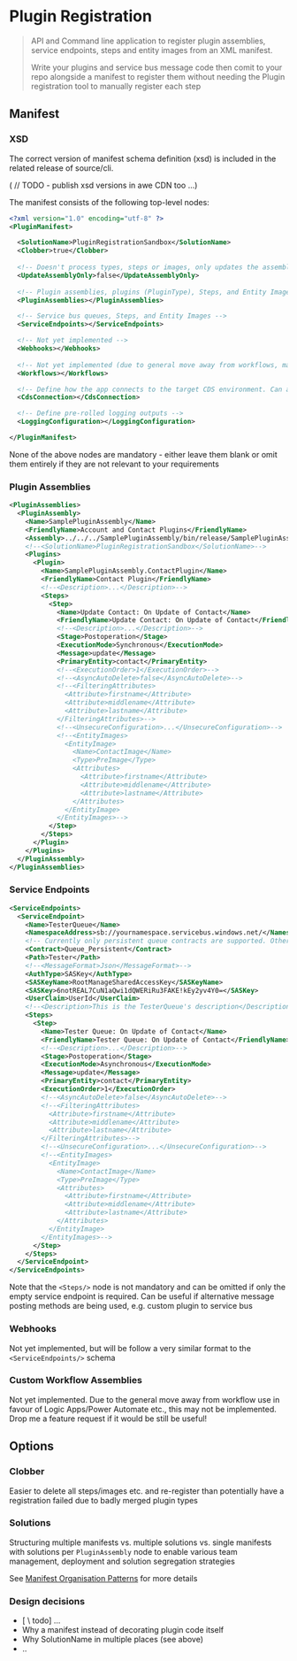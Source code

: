 # Plugin Registration

> API and Command line application to register plugin assemblies, service endpoints, steps and entity images from an XML manifest. 
> 
> Write your plugins and service bus message code then comit to your repo alongside a manifest to register them without needing the Plugin registration tool to manually register each step

## Manifest

### XSD 

The correct version of manifest schema definition (xsd) is included in the related release of source/cli. 

( // TODO - publish xsd versions in awe CDN too ...)

The manifest consists of the following top-level nodes:

```xml
<?xml version="1.0" encoding="utf-8" ?>
<PluginManifest>

  <SolutionName>PluginRegistrationSandbox</SolutionName>
  <Clobber>true</Clobber>
  
  <!-- Doesn't process types, steps or images, only updates the assembly code -->
  <UpdateAssemblyOnly>false</UpdateAssemblyOnly>
  
  <!-- Plugin assemblies, plugins (PluginType), Steps, and Entity Images -->
  <PluginAssemblies></PluginAssemblies>

  <!-- Service bus queues, Steps, and Entity Images -->
  <ServiceEndpoints></ServiceEndpoints>

  <!-- Not yet implemented -->
  <Webhooks></Webhooks>
  
  <!-- Not yet implemented (due to general move away from workflows, may never be implemented) -->
  <Workflows></Workflows>

  <!-- Define how the app connects to the target CDS environment. Can also be overriden in CLI actions -->
  <CdsConnection></CdsConnection>

  <!-- Define pre-rolled logging outputs -->
  <LoggingConfiguration></LoggingConfiguration>

</PluginManifest>
```

None of the above nodes are mandatory - either leave them blank or omit them entirely if they are not relevant to your requirements

### Plugin Assemblies

```xml
<PluginAssemblies>
  <PluginAssembly>
    <Name>SamplePluginAssembly</Name>
    <FriendlyName>Account and Contact Plugins</FriendlyName>
    <Assembly>../../../SamplePluginAssembly/bin/release/SamplePluginAssembly.dll</Assembly>
    <!--<SolutionName>PluginRegistrationSandbox</SolutionName>-->
    <Plugins>
      <Plugin>
        <Name>SamplePluginAssembly.ContactPlugin</Name>
        <FriendlyName>Contact Plugin</FriendlyName>
        <!--<Description>...</Description>-->
        <Steps>
          <Step>
            <Name>Update Contact: On Update of Contact</Name>
            <FriendlyName>Update Contact: On Update of Contact</FriendlyName>
            <!--<Description>...</Description>-->
            <Stage>Postoperation</Stage>
            <ExecutionMode>Synchronous</ExecutionMode>
            <Message>update</Message>
            <PrimaryEntity>contact</PrimaryEntity>
            <!--<ExecutionOrder>1</ExecutionOrder>-->
            <!--<AsyncAutoDelete>false</AsyncAutoDelete>-->
            <!--<FilteringAttributes>
              <Attribute>firstname</Attribute>
              <Attribute>middlename</Attribute>
              <Attribute>lastname</Attribute>
            </FilteringAttributes>-->
            <!--<UnsecureConfiguration>...</UnsecureConfiguration>-->
            <!--<EntityImages>
              <EntityImage>
                <Name>ContactImage</Name>
                <Type>PreImage</Type>
                <Attributes>
                  <Attribute>firstname</Attribute>
                  <Attribute>middlename</Attribute>
                  <Attribute>lastname</Attribute>
                </Attributes>
              </EntityImage>
            </EntityImages>-->
          </Step>
        </Steps>
      </Plugin>
    </Plugins>
  </PluginAssembly>
</PluginAssemblies>
```

### Service Endpoints

```xml
<ServiceEndpoints>
  <ServiceEndpoint>
    <Name>TesterQueue</Name>
    <NamespaceAddress>sb://yournamespace.servicebus.windows.net/</NamespaceAddress>
    <!-- Currently only persistent queue contracts are supported. Other options such as EventHubs are not tested and may fail -->
    <Contract>Queue_Persistent</Contract> 
    <Path>Tester</Path>
    <!--<MessageFormat>Json</MessageFormat>-->
    <AuthType>SASKey</AuthType>
    <SASKeyName>RootManageSharedAccessKey</SASKeyName>
    <SASKey>6notREAL7CuN1aQwi1dQWERiRu3FAKE!kEy2yv4Y0=</SASKey>
    <UserClaim>UserId</UserClaim>
    <!--<Description>This is the TesterQueue's description</Description>-->
    <Steps>
      <Step>
        <Name>Tester Queue: On Update of Contact</Name>
        <FriendlyName>Tester Queue: On Update of Contact</FriendlyName>
        <!--<Description>...</Description>-->
        <Stage>Postoperation</Stage>
        <ExecutionMode>Asynchronous</ExecutionMode>
        <Message>update</Message>
        <PrimaryEntity>contact</PrimaryEntity>
        <ExecutionOrder>1</ExecutionOrder>
        <!--<AsyncAutoDelete>false</AsyncAutoDelete>-->
        <!--<FilteringAttributes>
          <Attribute>firstname</Attribute>
          <Attribute>middlename</Attribute>
          <Attribute>lastname</Attribute>
        </FilteringAttributes>-->
        <!--<UnsecureConfiguration>...</UnsecureConfiguration>-->
        <!--<EntityImages>
          <EntityImage>
            <Name>ContactImage</Name>
            <Type>PreImage</Type>
            <Attributes>
              <Attribute>firstname</Attribute>
              <Attribute>middlename</Attribute>
              <Attribute>lastname</Attribute>
            </Attributes>
          </EntityImage>
        </EntityImages>-->
      </Step>
    </Steps>
  </ServiceEndpoint>
</ServiceEndpoints>
```

Note that the `<Steps/>` node is not mandatory and can be omitted if only the empty service endpoint is required. Can be useful if alternative message posting methods are being used, e.g. custom plugin to service bus

### Webhooks

Not yet implemented, but will be follow a very similar format to the `<ServiceEndpoints/>` schema

### Custom Workflow Assemblies

Not yet implemented. Due to the general move away from workflow use in favour of Logic Apps/Power Automate etc., this may not be implemented. Drop me a feature request if it would be still be useful!

## Options

### Clobber

Easier to delete all steps/images etc. and re-register than potentially have a registration failed due to badly merged plugin types

### Solutions

Structuring multiple manifests vs. multiple solutions vs. single manifests with solutions per `PluginAssembly` node to enable various team management, deployment and solution segregation strategies

See [Manifest Organisation Patterns](manifest-organisation-patterns.md) for more details

### Design decisions

- [ \\ todo] ...
- Why a manifest instead of decorating plugin code itself
- Why SolutionName in multiple places (see above) 
- ..